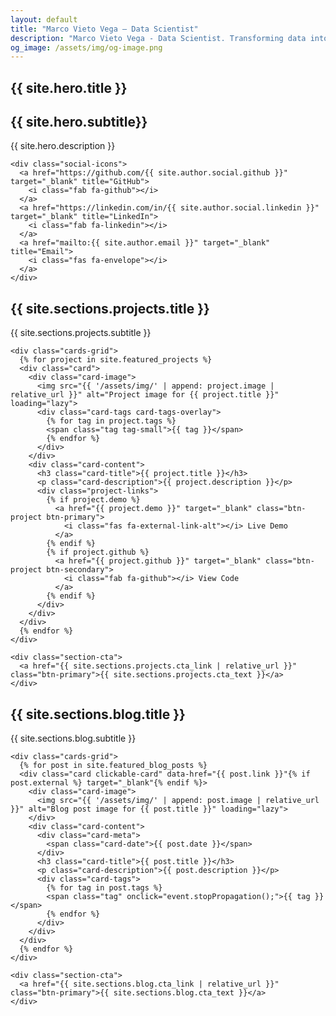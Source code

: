 ```yaml
---
layout: default
title: "Marco Vieto Vega – Data Scientist"
description: "Marco Vieto Vega - Data Scientist. Transforming data into insights and building solutions that drive impact."
og_image: /assets/img/og-image.png
---
```


<section class="hero" style="background: url('{{ '/assets/img/hero.jpg' | relative_url }}') center/cover no-repeat;">
  <div class="hero-content">
    <h1>{{ site.hero.title }}</h1>
    <h2>{{ site.hero.subtitle}}</h2>
    <p>{{ site.hero.description }}</p>

    <div class="social-icons">
      <a href="https://github.com/{{ site.author.social.github }}" target="_blank" title="GitHub">
        <i class="fab fa-github"></i>
      </a>
      <a href="https://linkedin.com/in/{{ site.author.social.linkedin }}" target="_blank" title="LinkedIn">
        <i class="fab fa-linkedin"></i>
      </a>
      <a href="mailto:{{ site.author.email }}" target="_blank" title="Email">
        <i class="fas fa-envelope"></i>
      </a>
    </div>

  </div>
</section>

<section class="featured-section">
  <div class="container">
    <h2 class="section-title">{{ site.sections.projects.title }}</h2>
    <p class="section-subtitle">{{ site.sections.projects.subtitle }}</p>
    
    <div class="cards-grid">
      {% for project in site.featured_projects %}
      <div class="card">
        <div class="card-image">
          <img src="{{ '/assets/img/' | append: project.image | relative_url }}" alt="Project image for {{ project.title }}" loading="lazy">
          <div class="card-tags card-tags-overlay">
            {% for tag in project.tags %}
            <span class="tag tag-small">{{ tag }}</span>
            {% endfor %}
          </div>
        </div>
        <div class="card-content">
          <h3 class="card-title">{{ project.title }}</h3>
          <p class="card-description">{{ project.description }}</p>
          <div class="project-links">
            {% if project.demo %}
              <a href="{{ project.demo }}" target="_blank" class="btn-project btn-primary">
                <i class="fas fa-external-link-alt"></i> Live Demo
              </a>
            {% endif %}
            {% if project.github %}
              <a href="{{ project.github }}" target="_blank" class="btn-project btn-secondary">
                <i class="fab fa-github"></i> View Code
              </a>
            {% endif %}
          </div>
        </div>
      </div>
      {% endfor %}
    </div>
    
    <div class="section-cta">
      <a href="{{ site.sections.projects.cta_link | relative_url }}" class="btn-primary">{{ site.sections.projects.cta_text }}</a>
    </div>
  </div>
</section>

<section class="featured-section blog-section">
  <div class="container">
    <h2 class="section-title">{{ site.sections.blog.title }}</h2>
    <p class="section-subtitle">{{ site.sections.blog.subtitle }}</p>
    
    <div class="cards-grid">
      {% for post in site.featured_blog_posts %}
      <div class="card clickable-card" data-href="{{ post.link }}"{% if post.external %} target="_blank"{% endif %}>
        <div class="card-image">
          <img src="{{ '/assets/img/' | append: post.image | relative_url }}" alt="Blog post image for {{ post.title }}" loading="lazy">
        </div>
        <div class="card-content">
          <div class="card-meta">
            <span class="card-date">{{ post.date }}</span>
          </div>
          <h3 class="card-title">{{ post.title }}</h3>
          <p class="card-description">{{ post.description }}</p>
          <div class="card-tags">
            {% for tag in post.tags %}
            <span class="tag" onclick="event.stopPropagation();">{{ tag }}</span>
            {% endfor %}
          </div>
        </div>
      </div>
      {% endfor %}
    </div>
    
    <div class="section-cta">
      <a href="{{ site.sections.blog.cta_link | relative_url }}" class="btn-primary">{{ site.sections.blog.cta_text }}</a>
    </div>
  </div>
</section>
